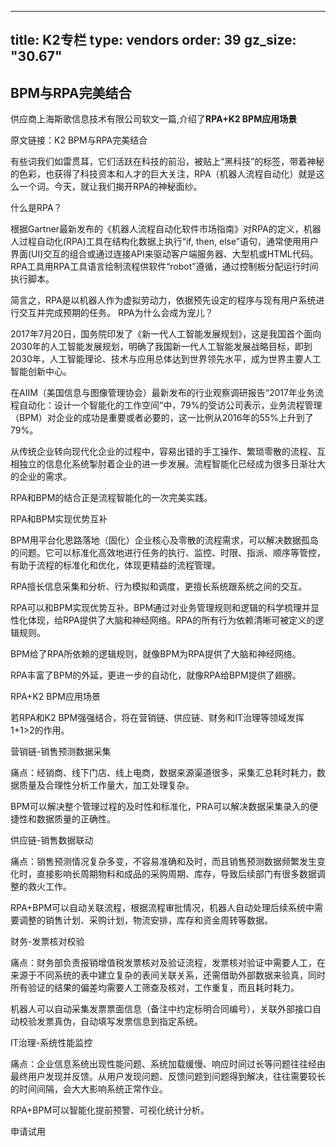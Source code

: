 
---
title: K2专栏 
type: vendors
order: 39
gz_size: "30.67"
---




## BPM与RPA完美结合

供应商上海斯歌信息技术有限公司软文一篇,介绍了**RPA+K2 BPM应用场景**

原文链接：K2 BPM与RPA完美结合

有些词我们如雷贯耳，它们活跃在科技的前沿，被贴上“黑科技”的标签，带着神秘的色彩，也获得了科技资本和人才的巨大关注，RPA（机器人流程自动化）就是这么一个词。今天，就让我们揭开RPA的神秘面纱。

什么是RPA？

根据Gartner最新发布的《机器人流程自动化软件市场指南》对RPA的定义，机器人过程自动化(RPA)工具在结构化数据上执行“if, then, else”语句，通常使用用户界面(UI)交互的组合或通过连接API来驱动客户端服务器、大型机或HTML代码。RPA工具用RPA工具语言绘制流程供软件“robot”遵循，通过控制板分配运行时间执行脚本。

简言之，RPA是以机器人作为虚拟劳动力，依据预先设定的程序与现有用户系统进行交互并完成预期的任务。
RPA为什么会成为宠儿？

2017年7月20日，国务院印发了《新一代人工智能发展规划》，这是我国首个面向2030年的人工智能发展规划，明确了我国新一代人工智能发展战略目标，即到2030年，人工智能理论、技术与应用总体达到世界领先水平，成为世界主要人工智能创新中心。

在AIIM（美国信息与图像管理协会）最新发布的行业观察调研报告“2017年业务流程自动化：设计一个智能化的工作空间”中，79%的受访公司表示，业务流程管理（BPM）对企业的成功是重要或者必要的，这一比例从2016年的55%上升到了79%。

从传统企业转向现代化企业的过程中，容易出错的手工操作、繁琐零散的流程、互相独立的信息化系统掣肘着企业的进一步发展。流程智能化已经成为很多日渐壮大的企业的需求。

RPA和BPM的结合正是流程智能化的一次完美实践。

RPA和BPM实现优势互补

BPM用平台化思路落地（固化）企业核心及零散的流程需求，可以解决数据孤岛的问题。它可以标准化高效地进行任务的执行、监控、时限、指派、顺序等管控，有助于流程的标准化和优化，体现更精益的流程管理。

RPA擅长信息采集和分析、行为模拟和调度，更擅长系统跟系统之间的交互。

RPA可以和BPM实现优势互补。BPM通过对业务管理规则和逻辑的科学梳理并显性化体现，给RPA提供了大脑和神经网络。RPA的所有行为依赖清晰可被定义的逻辑规则。

BPM给了RPA所依赖的逻辑规则，就像BPM为RPA提供了大脑和神经网络。

RPA丰富了BPM的外延，更进一步的自动化，就像RPA给BPM提供了翅膀。

RPA+K2 BPM应用场景

若RPA和K2 BPM强强结合，将在营销链、供应链、财务和IT治理等领域发挥1+1>2的作用。

营销链-销售预测数据采集

痛点：经销商、线下门店、线上电商，数据来源渠道很多，采集汇总耗时耗力，数据质量及合理性分析工作量大，加工处理复杂。

BPM可以解决整个管理过程的及时性和标准化，PRA可以解决数据采集录入的便捷性和数据质量的正确性。

供应链-销售数据联动

痛点：销售预测情况复杂多变，不容易准确和及时，而且销售预测数据频繁发生变化时，直接影响长周期物料和成品的采购周期、库存，导致后续部门有很多数据调整的救火工作。

RPA+BPM可以自动关联流程，根据流程审批情况，机器人自动处理后续系统中需要调整的销售计划、采购计划，物流安排，库存和资金周转等数据。

财务-发票核对校验

痛点：财务部负责报销增值税发票核对及验证流程，发票核对验证中需要人工，在来源于不同系统的表中建立复杂的表间关联关系，还需借助外部数据来验真，同时所有验证的结果的偏差均需要人工筛查及核对，工作重复，而且耗时耗力。

机器人可以自动采集发票票面信息（备注中约定标明合同编号），关联外部接口自动校验发票真伪，自动填写发票信息到指定系统。

IT治理-系统性能监控

痛点：企业信息系统出现性能问题、系统加载缓慢、响应时间过长等问题往往经由最终用户发现并反馈。从用户发现问题、反馈问题到问题得到解决，往往需要较长的时间间隔，会大大影响系统正常作业。

RPA+BPM可以智能化提前预警、可视化统计分析。

申请试用


